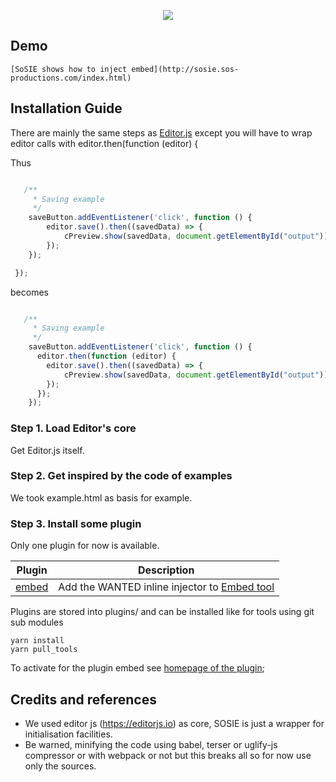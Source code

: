 <a href="https://sosie.sos-productions.com/editor.js/"><p align="center"><img src="https://capella.pics/79ce946a-d636-41cd-aa96-d3bc5ecfde03.jpg"></p></a>

## Demo

    [SoSIE shows how to inject embed](http://sosie.sos-productions.com/index.html)


## Installation Guide

There are mainly the same steps as  [Editor.js](http://editorjs.io/)
except you will have to wrap editor calls with editor.then(function (editor) {

Thus

```js

   /**
     * Saving example
     */
    saveButton.addEventListener('click', function () {
        editor.save().then((savedData) => {
            cPreview.show(savedData, document.getElementById("output"));
        });
    });

 });

```

becomes

```js

   /**
     * Saving example
     */
    saveButton.addEventListener('click', function () {
      editor.then(function (editor) {
        editor.save().then((savedData) => {
            cPreview.show(savedData, document.getElementById("output"));
        });
      });
    });

```

### Step 1. Load Editor's core

Get Editor.js itself. 


### Step 2. Get inspired by the code of examples

We took example.html as basis for example.

### Step 3. Install some plugin

Only one plugin for now is available.

 Plugin | Description
-- | -- 
[embed](https://twitter.com/codex_team) | Add the WANTED inline injector to [Embed tool](https://github.com/editor-js/embed)


Plugins are stored into plugins/ and can be installed like for tools using git sub modules

```shell
yarn install
yarn pull_tools
```

To activate for the plugin embed see [homepage of the plugin](https://github.com/sosie-js/embed);


## Credits and references

- We used editor js (https://editorjs.io) as core, SOSIE is just a wrapper for initialisation facilities.
- Be warned, minifying the code using babel, terser or uglify-js compressor or with webpack or not but this breaks all so for now use only the sources.

